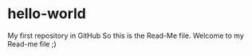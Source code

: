# hello-world
My first repository in GitHub
So this is the Read-Me file. Welcome to my Read-me file ;)
